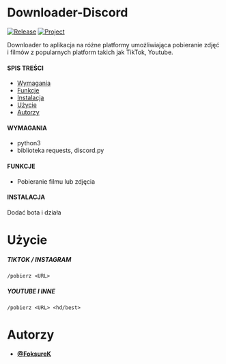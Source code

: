 # Downloader-Discord
[![Release](https://img.shields.io/github/v/release/sagin-pl/Downloader-Discord)](https://github.com/sagin-pl/Downloader-Discord/releases)
[![Project](https://img.shields.io/badge/project-SAGIN--PL-green)](https://github.com/sagin-pl)

Downloader to aplikacja na różne platformy umożliwiająca pobieranie zdjęć i filmów z popularnych platform takich jak TikTok, Youtube.

#### SPIS TREŚCI
- [Wymagania](#wymagania)
- [Funkcje](#funkcje)
- [Instalacja](#instalacja)
- [Użycie](#użycie)
- [Autorzy](#autorzy)

#### WYMAGANIA
- python3
- biblioteka requests, discord.py

#### FUNKCJE
- Pobieranie filmu lub zdjęcia

#### INSTALACJA
Dodać bota i działa

# Użycie
##### TIKTOK / INSTAGRAM
```/pobierz <URL>```
##### YOUTUBE I INNE
```/pobierz <URL> <hd/best>```

# Autorzy
- **[@FoksureK](https://github.com/FoksureK)**
